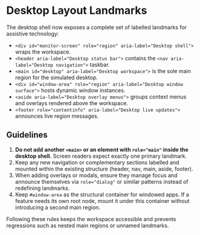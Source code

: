 # Desktop Layout Landmarks

The desktop shell now exposes a complete set of labelled landmarks for assistive technology:

- `<div id="monitor-screen" role="region" aria-label="Desktop shell">` wraps the workspace.
- `<header aria-label="Desktop status bar">` contains the `<nav aria-label="Desktop navigation">` taskbar.
- `<main id="desktop" aria-label="Desktop workspace">` is the sole main region for the simulated desktop.
- `<div id="window-area" role="region" aria-label="Desktop window surface">` hosts dynamic window instances.
- `<aside aria-label="Desktop overlay menus">` groups context menus and overlays rendered above the workspace.
- `<footer role="contentinfo" aria-label="Desktop live updates">` announces live region messages.

## Guidelines

1. **Do not add another `<main>` or an element with `role="main"` inside the desktop shell.** Screen readers expect exactly one primary landmark.
2. Keep any new navigation or complementary sections labelled and mounted within the existing structure (header, nav, main, aside, footer).
3. When adding overlays or modals, ensure they manage focus and announce themselves via `role="dialog"` or similar patterns instead of redefining landmarks.
4. Keep `#window-area` as the structural container for windowed apps. If a feature needs its own root node, mount it under this container without introducing a second main region.

Following these rules keeps the workspace accessible and prevents regressions such as nested main regions or unnamed landmarks.
